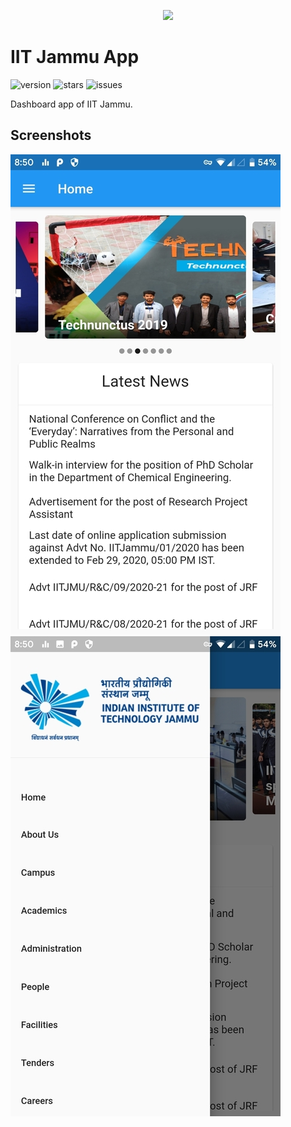 <p style="text-align:center" align="center">

<img src="assets/logo.jpg" width="200px">

</p>

# IIT Jammu App
![version](https://img.shields.io/github/release/vikasgola/iitjammu.svg?style=popout)
![stars](https://img.shields.io/github/stars/vikasgola/iitjammu.svg?style=popout)
![issues](https://img.shields.io/github/issues/vikasgola/iitjammu.svg?style=popout)

Dashboard app of IIT Jammu.

## Screenshots
![Screenshot](screenshots/home-small.jpg) ![Screenshot](screenshots/drawer-small.jpg)

